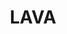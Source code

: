 ---
image:
  featured: 'true'
  path: /assets/images/projects/lava.png
permalink: /engineering/projects/lava/
project_link_name: lava
project_maintainers: ''
project_stats: sub-projects
sub_projects:
- project_link_name: lava-ci
  project_name: lava-ci
- project_link_name: lava-dashboard
  project_name: lava-dashboard
- project_link_name: lava-dashboard-tool
  project_name: lava-dashboard-tool
- project_link_name: lava-dispatcher
  project_name: lava-dispatcher
- project_link_name: lava-scheduler
  project_name: lava-scheduler
- project_link_name: lava-server
  project_name: lava-server
- project_link_name: lava-test
  project_name: lava-test
- project_link_name: lava-tool
  project_name: lava-tool
project_url: https://www.linaro.org/initiatives/lava/
title: LAVA
---